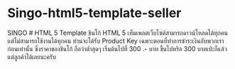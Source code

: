 # Singo-html5-template-seller
SINGO # HTML 5 Template
ชินโก้ HTML 5 เท็มเพลตเว็บไซต์สามารถดาวน์โหลดได้ทุกคน แต่ไม่สามารถใช้งานได้ทุกคน ท่านจะได้รับ Product Key เฉพาะตอนที่ทำการชำระเงินกับพวกเราก่อนเท่านั้น
ซึ่งราคาของชินโก้ ถือว่าต่ำสุดๆ เริ่มต้นไปที่ 300 .- บาท ขึ้นไปหริอ 300 บาทเป๋ะก็แล้วแต่ลูกค้าได้เลยนะครับ
